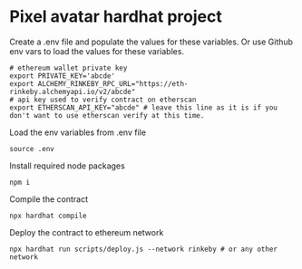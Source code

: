 # Pixel avatar hardhat project


Create a .env file and populate the values for these variables. Or use Github env vars to load the values for these variables. 
```
# ethereum wallet private key 
export PRIVATE_KEY='abcde'
export ALCHEMY_RINKEBY_RPC_URL="https://eth-rinkeby.alchemyapi.io/v2/abcde"
# api key used to verify contract on etherscan 
export ETHERSCAN_API_KEY="abcde" # leave this line as it is if you don't want to use etherscan verify at this time. 
```

Load the env variables from .env file 


```
source .env
```


Install required node packages

```
npm i 
```

Compile the contract 

```
npx hardhat compile
```



Deploy the contract to ethereum network 

```shell
npx hardhat run scripts/deploy.js --network rinkeby # or any other network 
```
